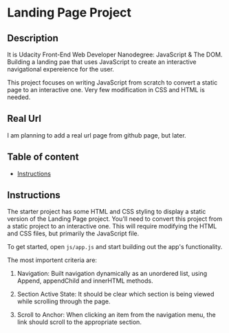 # Landing Page Project

## Description

It is Udacity Front-End Web Developer Nanodegree: JavaScript & The DOM. Building a landing pae that uses JavaScript to create an interactive navigational expereience for the user.

This project focuses on writing JavaScript from scratch to convert a static page to an interactive one. Very few modification in CSS and HTML is needed.

## Real Url
I am planning to add a real url page from github page, but later.

## Table of content

* [Instructions](#instructions)

## Instructions

The starter project has some HTML and CSS styling to display a static version of the Landing Page project. You'll need to convert this project from a static project to an interactive one. This will require modifying the HTML and CSS files, but primarily the JavaScript file.

To get started, open `js/app.js` and start building out the app's functionality.

The most importent criteria are:
1. Navigation: Built navigation dynamically as an unordered list, using Append, appendChild and innerHTML methods.

2. Section Active State: It should be clear which section is being viewed while scrolling through the page.

3. Scroll to Anchor: When clicking an item from the navigation menu, the link should scroll to the appropriate section.


